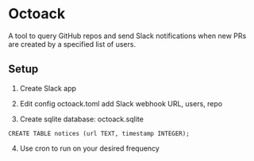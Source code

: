 # Octoack

A tool to query GitHub repos and send Slack notifications when new PRs are created by a specified list of users.



## Setup

1. Create Slack app

2. Edit config octoack.toml add Slack webhook URL, users, repo

3. Create sqlite database: octoack.sqlite

```
CREATE TABLE notices (url TEXT, timestamp INTEGER);
```

4. Use cron to run on your desired frequency


